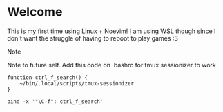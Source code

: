 # Welcome

This is my first time using Linux + Noevim! I am using WSL though since I don't want the struggle of having to reboot to play games :3

> [!NOTE]
> Note to future self. Add this code on .bashrc for tmux sessionizer to work

```bashrc
function ctrl_f_search() {
    ~/bin/.local/scripts/tmux-sessionizer
}

bind -x '"\C-f": ctrl_f_search'
```
